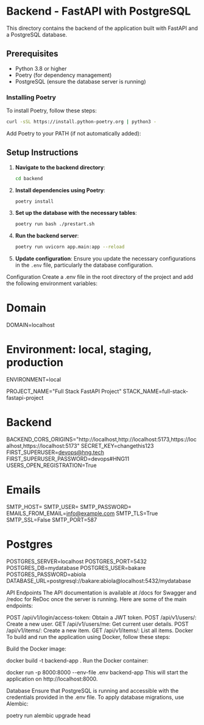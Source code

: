 # Backend - FastAPI with PostgreSQL

This directory contains the backend of the application built with FastAPI and a PostgreSQL database.

## Prerequisites

- Python 3.8 or higher
- Poetry (for dependency management)
- PostgreSQL (ensure the database server is running)

### Installing Poetry

To install Poetry, follow these steps:

```sh
curl -sSL https://install.python-poetry.org | python3 -
```

Add Poetry to your PATH (if not automatically added):

## Setup Instructions

1. **Navigate to the backend directory**:
    ```sh
    cd backend
    ```

2. **Install dependencies using Poetry**:
    ```sh
    poetry install
    ```

3. **Set up the database with the necessary tables**:
    ```sh
    poetry run bash ./prestart.sh
    ```

4. **Run the backend server**:
    ```sh
    poetry run uvicorn app.main:app --reload
    ```

5. **Update configuration**:
   Ensure you update the necessary configurations in the `.env` file, particularly the database configuration.


Configuration
Create a .env file in the root directory of the project and add the following environment variables:

# Domain
DOMAIN=localhost

# Environment: local, staging, production
ENVIRONMENT=local

PROJECT_NAME="Full Stack FastAPI Project"
STACK_NAME=full-stack-fastapi-project

# Backend
BACKEND_CORS_ORIGINS="http://localhost,http://localhost:5173,https://localhost,https://localhost:5173"
SECRET_KEY=changethis123
FIRST_SUPERUSER=devops@hng.tech
FIRST_SUPERUSER_PASSWORD=devops#HNG11
USERS_OPEN_REGISTRATION=True

# Emails
SMTP_HOST=
SMTP_USER=
SMTP_PASSWORD=
EMAILS_FROM_EMAIL=info@example.com
SMTP_TLS=True
SMTP_SSL=False
SMTP_PORT=587

# Postgres
POSTGRES_SERVER=localhost
POSTGRES_PORT=5432
POSTGRES_DB=mydatabase
POSTGRES_USER=bakare
POSTGRES_PASSWORD=abiola
DATABASE_URL=postgresql://bakare:abiola@localhost:5432/mydatabase

API Endpoints
The API documentation is available at /docs for Swagger and /redoc for ReDoc once the server is running. Here are some of the main endpoints:

POST /api/v1/login/access-token: Obtain a JWT token.
POST /api/v1/users/: Create a new user.
GET /api/v1/users/me: Get current user details.
POST /api/v1/items/: Create a new item.
GET /api/v1/items/: List all items.
Docker
To build and run the application using Docker, follow these steps:

Build the Docker image:

docker build -t backend-app .
Run the Docker container:

docker run -p 8000:8000 --env-file .env backend-app
This will start the application on http://localhost:8000.

Database
Ensure that PostgreSQL is running and accessible with the credentials provided in the .env file. To apply database migrations, use Alembic:

poetry run alembic upgrade head